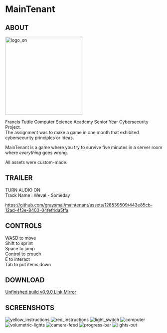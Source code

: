 # MainTenant


## ABOUT
<img width="250" alt="logo_on" src="https://github.com/graysmal/maintenant/assets/128539509/04d9eef2-a2e9-41a9-bb8e-a7811b9404d1">  
  
Francis Tuttle Computer Science Academy Senior Year Cybersecurity Project.  
The assignment was to make a game in one month that exhibited cybersecurity principles or ideas.  

MainTenant is a game where you try to survive five minutes in a server room where *everything* goes wrong.

All assets were custom-made.

## TRAILER
TURN AUDIO ON  
Track Name : Weval - Someday  

https://github.com/graysmal/maintenant/assets/128539509/443e85cb-12ad-4f3e-8403-04fef4da5ffa



## CONTROLS
WASD to move  
Shift to sprint  
Space to jump  
Control to crouch  
E to interact  
Tab to put items down  

## DOWNLOAD
[Unfinished build v0.9.0 Link Mirror](https://github.com/graysmal/maintenant/releases/download/0.9.0/v0.9.0.MainTenant.zip)

## SCREENSHOTS

![yellow_instructions](https://github.com/graysmal/maintenant/assets/128539509/75b5759f-5faf-454c-a222-33940e2b27db)
![red_instructions](https://github.com/graysmal/maintenant/assets/128539509/735dbb4f-2b0e-4b76-b4a3-7ae71ac00780)
![light_switch](https://github.com/graysmal/maintenant/assets/128539509/2ba8b05f-95fb-45f7-b8e0-da3629f1f24c)
![computer](https://github.com/graysmal/maintenant/assets/128539509/72c08cce-c480-4a03-ac5a-149ddd406d1a)
![volumetric-lights](https://github.com/graysmal/maintenant/assets/128539509/5e0f44bb-e00c-4dec-8305-22cc1e1aa9d9)
![camera-feed](https://github.com/graysmal/maintenant/assets/128539509/7e41fba9-40b9-40f2-b912-117d855142c4)
![progress-bar](https://github.com/graysmal/maintenant/assets/128539509/b09482dc-71f3-4b89-8bae-cc33cdc11e61)
![lights-out](https://github.com/graysmal/maintenant/assets/128539509/58907e33-c34e-474b-95f8-88ad01cab21f)
